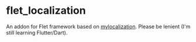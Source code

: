 # flet_localization
An addon for Flet framework based on [mylocalization](https://github.com/Creative-Media-Group/mylocalization).
Please be lenient (I'm still learning Flutter/Dart).